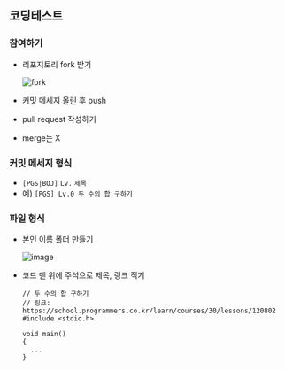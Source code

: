 ## 코딩테스트
### 참여하기
- 리포지토리 fork 받기

  ![fork](https://github.com/user-attachments/assets/8ae9f853-1a71-4d98-887c-a4d006aa30e0)
- 커밋 메세지 올린 후 push
- pull request 작성하기
- merge는 X

### 커밋 메세지 형식
- `[PGS|BOJ]` `Lv.` `제목`
- 예) `[PGS] Lv.0 두 수의 합 구하기`

### 파일 형식
- 본인 이름 폴더 만들기

  ![image](https://github.com/user-attachments/assets/73c860b8-08d6-4b6a-ae3f-3948b22bf136)

- 코드 맨 위에 주석으로 제목, 링크 적기
    ```[C]
    // 두 수의 합 구하기
    // 링크: https://school.programmers.co.kr/learn/courses/30/lessons/120802
    #include <stdio.h>

    void main()
    {
      ...
    }
    ```
